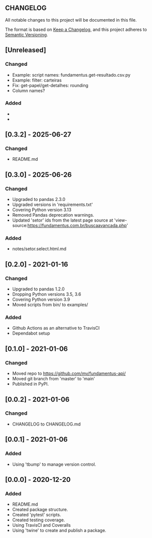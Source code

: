 CHANGELOG
---------

All notable changes to this project will be documented in this file.

The format is based on [Keep a Changelog](https://keepachangelog.com/en/1.0.0/),
and this project adheres to [Semantic Versioning](https://semver.org/spec/v2.0.0.html).


## [Unreleased]


### Changed

- Example: script names: fundamentus.get-resultado.csv.py
- Example: filter: carteiras
- Fix: get-papel/get-detalhes: rounding
- Column names?

### Added

- 
- 


## [0.3.2] - 2025-06-27

### Changed

- README.md

## [0.3.0] - 2025-06-26

### Changed

- Upgraded to pandas 2.3.0
- Upgraded versions in 'requirements.txt'
- Covering Python version  3.13
- Removed Pandas deprecation warnings.
- Updated 'setor' ids from the latest page source at
  'view-source:https://fundamentus.com.br/buscaavancada.php'

### Added

- notes/setor.select.html.md


## [0.2.0] - 2021-01-16

### Changed

- Upgraded to pandas 1.2.0
- Dropping Python versions 3.5, 3.6
- Covering Python version  3.9
- Moved scripts from bin/ to examples/

### Added

- Github Actions as an alternative to TravisCI
- Dependabot setup


## [0.1.0] - 2021-01-06

### Changed

- Moved repo to https://github.com/mv/fundamentus-api/
- Moved git branch from 'master' to 'main'
- Published in PyPI.


## [0.0.2] - 2021-01-06

### Changed

- CHANGELOG to CHANGELOG.md


 ## [0.0.1] - 2021-01-06

### Added

- Using 'tbump' to manage version control.


## [0.0.0] - 2020-12-20

### Added

- README.md
- Created package structure.
- Created 'pytest' scripts.
- Created testing coverage.
- Using TravisCI and Coveralls
- Using 'twine' to create and publish a package.

